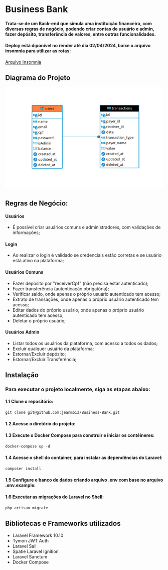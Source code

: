 # Business Bank

#### Trata-se de um Back-end que simula uma instituição financeira, com diversas regras de negócio, podendo criar contas de usuário e admin, fazer depósito, transferência de valores, entre outras funcionalidades.

#### Deploy está diponível no render até dia 02/04/2024, baixe o arquivo insomnia para utilizar as rotas:
[Arquivo Insomnia](/public/files/Insomnia_2024-03-02.json)

## Diagrama do Projeto

![diagrama](/public/files/diagram.png)

## Regras de Negócio:

#### Usuários

-   É possível criar usuários comuns e administradores, com validações de informações;

#### Login

-   Ao realizar o login é validado se credenciais estão corretas e se usuário está ativo na plataforma;

#### Usuários Comuns

-   Fazer depósito por "receiverCpf" (não precisa estar autenticado);
-   Fazer transferência (autenticação obrigatória);
-   Verificar saldo, onde apenas o próprio usuário autenticado tem acesso;
-   Extrato de transações, onde apenas o próprio usuário autenticado tem acesso;
-   Editar dados do próprio usuário, onde apenas o próprio usuário autenticado tem acesso;
-   Deletar o próprio usuário;

#### Usuários Admin

-   Listar todos os usuários da plataforma, com acesso a todos os dados;
-   Excluir qualquer usuário da plataforma;
-   Estornar/Excluir depósito;
-   Estornar/Excluir Transferência;

## Instalação

### Para executar o projeto localmente, siga as etapas abaixo:

#### 1.1 Clone o repositório:

```
git clone git@github.com:jeanmbiz/Business-Bank.git
```

#### 1.2 Acesse o diretório do projeto:

#### 1.3 Execute o Docker Compose para construir e iniciar os contêineres:

```
docker-compose up -d
```

#### 1.4 Acesse o shell do container, para instalar as dependências do Laravel:

```
composer install
```

#### 1.5 Configure o banco de dados criando arquivo .env com base no arquivo .env.example:

#### 1.6 Executar as migrações do Laravel no Shell:

```
php artisan migrate
```

## Bibliotecas e Frameworks utilizados

-   Laravel Framework 10.10
-   Tymon JWT Auth
-   Laravel Sail
-   Spatie Laravel Ignition
-   Laravel Sanctum
-   Docker Compose
